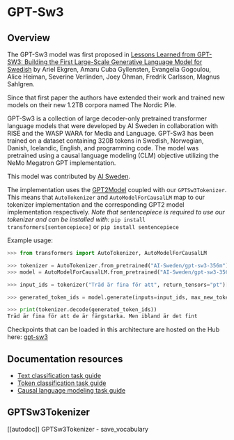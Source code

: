 <!--Copyright 2022 The HuggingFace Team. All rights reserved.

Licensed under the Apache License, Version 2.0 (the "License"); you may not use this file except in compliance with
the License. You may obtain a copy of the License at

http://www.apache.org/licenses/LICENSE-2.0

Unless required by applicable law or agreed to in writing, software distributed under the License is distributed on
an "AS IS" BASIS, WITHOUT WARRANTIES OR CONDITIONS OF ANY KIND, either express or implied. See the License for the
specific language governing permissions and limitations under the License.

⚠️ Note that this file is in Markdown but contain specific syntax for our doc-builder (similar to MDX) that may not be
rendered properly in your Markdown viewer.

-->

# GPT-Sw3

## Overview

The GPT-Sw3 model was first proposed in
[Lessons Learned from GPT-SW3: Building the First Large-Scale Generative Language Model for Swedish](http://www.lrec-conf.org/proceedings/lrec2022/pdf/2022.lrec-1.376.pdf)
by Ariel Ekgren, Amaru Cuba Gyllensten, Evangelia Gogoulou, Alice Heiman, Severine Verlinden, Joey Öhman,
Fredrik Carlsson, Magnus Sahlgren.

Since that first paper the authors have extended their work and trained new models on their new 1.2TB corpora named The Nordic Pile.

GPT-Sw3 is a collection of large decoder-only pretrained transformer language models that were developed by AI Sweden
in collaboration with RISE and the WASP WARA for Media and Language. GPT-Sw3 has been trained on a dataset containing
320B tokens in Swedish, Norwegian, Danish, Icelandic, English, and programming code. The model was pretrained using a
causal language modeling (CLM) objective utilizing the NeMo Megatron GPT implementation.

This model was contributed by [AI Sweden](https://huggingface.co/AI-Sweden).

The implementation uses the [GPT2Model](https://huggingface.co/docs/transformers/model_doc/gpt2) coupled
with our `GPTSw3Tokenizer`. This means that `AutoTokenizer` and `AutoModelForCausalLM` map to our tokenizer
implementation and the corresponding GPT2 model implementation respectively.
*Note that sentencepiece is required to use our tokenizer and can be installed with:* `pip install transformers[sentencepiece]` or `pip install sentencepiece`

Example usage:
```python
>>> from transformers import AutoTokenizer, AutoModelForCausalLM

>>> tokenizer = AutoTokenizer.from_pretrained("AI-Sweden/gpt-sw3-356m")
>>> model = AutoModelForCausalLM.from_pretrained("AI-Sweden/gpt-sw3-356m")

>>> input_ids = tokenizer("Träd är fina för att", return_tensors="pt")["input_ids"]

>>> generated_token_ids = model.generate(inputs=input_ids, max_new_tokens=10, do_sample=True)[0]

>>> print(tokenizer.decode(generated_token_ids))
Träd är fina för att de är färgstarka. Men ibland är det fint
```

Checkpoints that can be loaded in this architecture are hosted on the Hub here: [gpt-sw3](https://huggingface.co/models?other=gpt-sw3)

## Documentation resources

- [Text classification task guide](../tasks/sequence_classification)
- [Token classification task guide](../tasks/token_classification)
- [Causal language modeling task guide](../tasks/language_modeling)

## GPTSw3Tokenizer

[[autodoc]] GPTSw3Tokenizer
    - save_vocabulary
